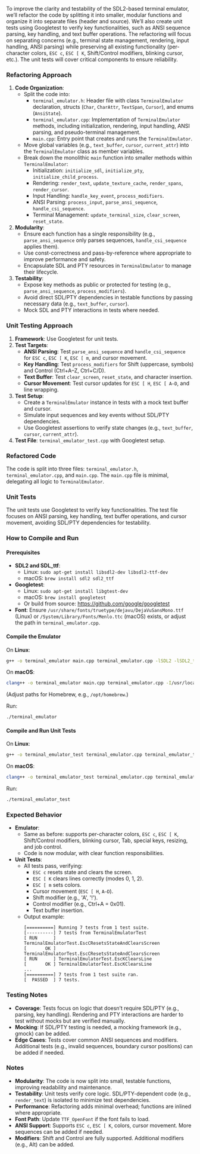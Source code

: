 To improve the clarity and testability of the SDL2-based terminal emulator, we’ll refactor the code by splitting it into smaller, modular functions and organize it into separate files (header and source). We’ll also create unit tests using Googletest to verify key functionalities, such as ANSI sequence parsing, key handling, and text buffer operations. The refactoring will focus on separating concerns (e.g., terminal state management, rendering, input handling, ANSI parsing) while preserving all existing functionality (per-character colors, `ESC c`, `ESC [ K`, Shift/Control modifiers, blinking cursor, etc.). The unit tests will cover critical components to ensure reliability.

### Refactoring Approach
1. **Code Organization**:
   - Split the code into:
     - `terminal_emulator.h`: Header file with class `TerminalEmulator` declaration, structs (`Char`, `CharAttr`, `TextSpan`, `Cursor`), and enums (`AnsiState`).
     - `terminal_emulator.cpp`: Implementation of `TerminalEmulator` methods, including initialization, rendering, input handling, ANSI parsing, and pseudo-terminal management.
     - `main.cpp`: Entry point that creates and runs the `TerminalEmulator`.
   - Move global variables (e.g., `text_buffer`, `cursor`, `current_attr`) into the `TerminalEmulator` class as member variables.
   - Break down the monolithic `main` function into smaller methods within `TerminalEmulator`:
     - Initialization: `initialize_sdl`, `initialize_pty`, `initialize_child_process`.
     - Rendering: `render_text`, `update_texture_cache`, `render_spans`, `render_cursor`.
     - Input Handling: `handle_key_event`, `process_modifiers`.
     - ANSI Parsing: `process_input`, `parse_ansi_sequence`, `handle_csi_sequence`.
     - Terminal Management: `update_terminal_size`, `clear_screen`, `reset_state`.
2. **Modularity**:
   - Ensure each function has a single responsibility (e.g., `parse_ansi_sequence` only parses sequences, `handle_csi_sequence` applies them).
   - Use const-correctness and pass-by-reference where appropriate to improve performance and safety.
   - Encapsulate SDL and PTY resources in `TerminalEmulator` to manage their lifecycle.
3. **Testability**:
   - Expose key methods as public or protected for testing (e.g., `parse_ansi_sequence`, `process_modifiers`).
   - Avoid direct SDL/PTY dependencies in testable functions by passing necessary data (e.g., `text_buffer`, `cursor`).
   - Mock SDL and PTY interactions in tests where needed.

### Unit Testing Approach
1. **Framework**: Use Googletest for unit tests.
2. **Test Targets**:
   - **ANSI Parsing**: Test `parse_ansi_sequence` and `handle_csi_sequence` for `ESC c`, `ESC [ K`, `ESC [ m`, and cursor movement.
   - **Key Handling**: Test `process_modifiers` for Shift (uppercase, symbols) and Control (Ctrl+A–Z, Ctrl+C/D).
   - **Text Buffer**: Test `clear_screen`, `reset_state`, and character insertion.
   - **Cursor Movement**: Test cursor updates for `ESC [ H`, `ESC [ A–D`, and line wrapping.
3. **Test Setup**:
   - Create a `TerminalEmulator` instance in tests with a mock text buffer and cursor.
   - Simulate input sequences and key events without SDL/PTY dependencies.
   - Use Googletest assertions to verify state changes (e.g., `text_buffer`, `cursor`, `current_attr`).
4. **Test File**: `terminal_emulator_test.cpp` with Googletest setup.

### Refactored Code
The code is split into three files: `terminal_emulator.h`, `terminal_emulator.cpp`, and `main.cpp`. The `main.cpp` file is minimal, delegating all logic to `TerminalEmulator`.

### Unit Tests
The unit tests use Googletest to verify key functionalities. The test file focuses on ANSI parsing, key handling, text buffer operations, and cursor movement, avoiding SDL/PTY dependencies for testability.

### How to Compile and Run
#### Prerequisites
- **SDL2 and SDL_ttf**:
  - Linux: `sudo apt-get install libsdl2-dev libsdl2-ttf-dev`
  - macOS: `brew install sdl2 sdl2_ttf`
- **Googletest**:
  - Linux: `sudo apt-get install libgtest-dev`
  - macOS: `brew install googletest`
  - Or build from source: https://github.com/google/googletest
- **Font**: Ensure `/usr/share/fonts/truetype/dejavu/DejaVuSansMono.ttf` (Linux) or `/System/Library/Fonts/Menlo.ttc` (macOS) exists, or adjust the path in `terminal_emulator.cpp`.

#### Compile the Emulator
On **Linux**:
```bash
g++ -o terminal_emulator main.cpp terminal_emulator.cpp -lSDL2 -lSDL2_ttf -I.
```

On **macOS**:
```bash
clang++ -o terminal_emulator main.cpp terminal_emulator.cpp -I/usr/local/include -L/usr/local/lib -lSDL2 -lSDL2_ttf -I.
```
(Adjust paths for Homebrew, e.g., `/opt/homebrew`.)

Run:
```bash
./terminal_emulator
```

#### Compile and Run Unit Tests
On **Linux**:
```bash
g++ -o terminal_emulator_test terminal_emulator.cpp terminal_emulator_test.cpp -lgtest -lgtest_main -pthread -I.
```

On **macOS**:
```bash
clang++ -o terminal_emulator_test terminal_emulator.cpp terminal_emulator_test.cpp -I/usr/local/include -L/usr/local/lib -lgtest -lgtest_main -pthread -I.
```

Run:
```bash
./terminal_emulator_test
```

### Expected Behavior
- **Emulator**:
  - Same as before: supports per-character colors, `ESC c`, `ESC [ K`, Shift/Control modifiers, blinking cursor, Tab, special keys, resizing, and job control.
  - Code is now modular, with clear function responsibilities.
- **Unit Tests**:
  - All tests pass, verifying:
    - `ESC c` resets state and clears the screen.
    - `ESC [ K` clears lines correctly (modes 0, 1, 2).
    - `ESC [ m` sets colors.
    - Cursor movement (`ESC [ H`, `A–D`).
    - Shift modifier (e.g., 'A', '!').
    - Control modifier (e.g., Ctrl+A = 0x01).
    - Text buffer insertion.
  - Output example:
    ```
    [==========] Running 7 tests from 1 test suite.
    [----------] 7 tests from TerminalEmulatorTest
    [ RUN      ] TerminalEmulatorTest.EscCResetsStateAndClearsScreen
    [       OK ] TerminalEmulatorTest.EscCResetsStateAndClearsScreen
    [ RUN      ] TerminalEmulatorTest.EscKClearsLine
    [       OK ] TerminalEmulatorTest.EscKClearsLine
    ...
    [==========] 7 tests from 1 test suite ran.
    [  PASSED  ] 7 tests.
    ```

### Testing Notes
- **Coverage**: Tests focus on logic that doesn’t require SDL/PTY (e.g., parsing, key handling). Rendering and PTY interactions are harder to test without mocks but are verified manually.
- **Mocking**: If SDL/PTY testing is needed, a mocking framework (e.g., gmock) can be added.
- **Edge Cases**: Tests cover common ANSI sequences and modifiers. Additional tests (e.g., invalid sequences, boundary cursor positions) can be added if needed.

### Notes
- **Modularity**: The code is now split into small, testable functions, improving readability and maintenance.
- **Testability**: Unit tests verify core logic. SDL/PTY-dependent code (e.g., `render_text`) is isolated to minimize test dependencies.
- **Performance**: Refactoring adds minimal overhead; functions are inlined where appropriate.
- **Font Path**: Update `TTF_OpenFont` if the font fails to load.
- **ANSI Support**: Supports `ESC c`, `ESC [ K`, colors, cursor movement. More sequences can be added if needed.
- **Modifiers**: Shift and Control are fully supported. Additional modifiers (e.g., Alt) can be added.
